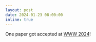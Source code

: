 ```yaml
---
layout: post
date: 2024-01-23 08:00:00
inline: true
---
```


One paper got accepted at [WWW 2024](https://www2024.thewebconf.org/)!
